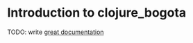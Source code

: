 # Introduction to clojure_bogota

TODO: write [great documentation](http://jacobian.org/writing/great-documentation/what-to-write/)
